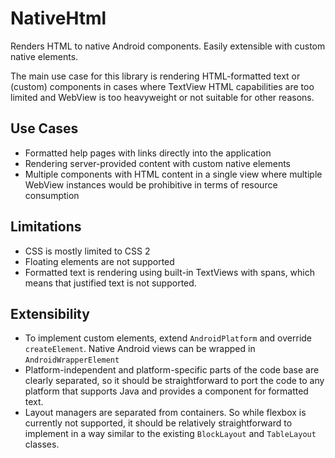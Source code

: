 # NativeHtml

Renders HTML to native Android components. Easily extensible with custom native elements.

The main use case for this library is rendering HTML-formatted text or (custom) components in cases where TextView HTML capabilities are too limited and WebView is too heavyweight or not suitable for other reasons. 

## Use Cases

 * Formatted help pages with links directly into the application
 * Rendering server-provided content with custom native elements
 * Multiple components with HTML content in a single view where multiple WebView instances would be prohibitive in terms of resource consumption 

## Limitations

 * CSS is mostly limited to CSS 2
 * Floating elements are not supported
 * Formatted text is rendering using built-in TextViews with spans, which means that justified text is not supported.
 
## Extensibility

 * To implement custom elements, extend `AndroidPlatform` and override `createElement`. Native Android views can be wrapped in `AndroidWrapperElement`
 * Platform-independent and platform-specific parts of the code base are clearly separated, so it should be straightforward to port the code to any platform that supports Java and provides a component for formatted text. 
 * Layout managers are separated from containers. So while flexbox is currently not supported, it should be relatively straightforward to implement in a way similar to the existing `BlockLayout` and `TableLayout` classes.
 
 
